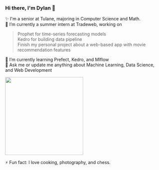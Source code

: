 ### Hi there, I'm Dylan 👋

✨ I'm a senior at Tulane, majoring in Computer Science and Math.<br>
🔭 I’m currently a summer intern at Tradeweb, working on <br>
  > Prophet for time-series forecasting models<br>
  > Kedro for building data pipeline<br>
  > Finish my personal project about a web-based app with movie recommendation features<br>

🌱 I’m currently learning Prefect, Kedro, and Mlflow <br>
💬 Ask me or update me anything about Machine Learning, Data Science, and Web Development <br>

<img src="https://aroundofwordsin80days.files.wordpress.com/2019/07/zealouscourageousgibbon-size_restricted.gif" height=250 width=250/>

⚡ Fun fact: I love cooking, photography, and chess.
